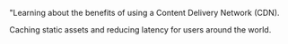 "Learning about the benefits of using a Content Delivery Network (CDN).

Caching static assets and reducing latency for users around the world.